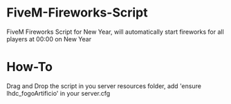 # FiveM-Fireworks-Script
FiveM Fireworks Script for New Year, will automatically start fireworks for all players at 00:00 on New Year

# How-To
Drag and Drop the script in you server resources folder, add 'ensure lhdc_fogoArtificio' in your server.cfg
